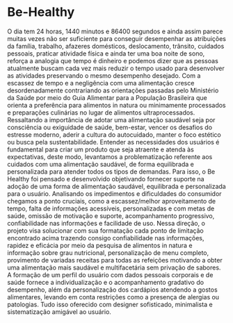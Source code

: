 # Be-Healthy
  O dia tem 24 horas, 1440 minutos e 86400 segundos e ainda assim parece muitas vezes não ser suficiente para conseguir desempenhar as atribuições da família, trabalho, afazeres domésticos, deslocamento, trânsito, cuidados pessoais, praticar atividade física e ainda ter uma boa noite de sono, reforça a analogia que tempo é dinheiro e podemos dizer que as pessoas atualmente buscam cada vez mais reduzir o tempo usado para desenvolver as atividades preservando o mesmo desempenho desejado.
  Com a escassez de tempo e a negligência com uma alimentação cresce desordenadamente contrariando as orientações passadas pelo Ministério da Saúde por meio do Guia Alimentar para a População Brasileira que orienta a preferência para alimentos in natura ou minimamente processados e preparações culinárias no lugar de alimentos ultraprocessados.
  Ressaltando a importância de adotar uma alimentação saudável seja por consciência ou exiguidade de saúde, bem-estar, vencer os desafios do estresse moderno, aderir a cultura do autocuidado, manter o foco estético ou busca pela sustentabilidade.
  Entender as necessidades dos usuários é fundamental para criar um produto que seja atraente e atenda às expectativas, deste modo, levantamos a problematização referente aos cuidados com uma alimentação saudável, de forma equilibrada e personalizada para atender todos os tipos de demandas.
  Para isso, o Be Healthy foi pensado e desenvolvido objetivando fornecer suporte na adoção de uma forma de alimentação saudável, equilibrada e personalizada para o usuário. Analisando os impedimentos e dificuldades do consumidor chegamos a ponto cruciais, como a escassez/melhor aproveitamento de tempo, falta de informações acessíveis, personalizadas e com metas de saúde, omissão de motivação e suporte, acompanhamento progressivo, confiabilidade nas informações e facilidade de uso.
  Nessa direção, o projeto visa solucionar com sua formatação cada ponto de limitação encontrado acima trazendo consigo confiabilidade nas informações, rapidez e eficácia por meio da pesquisa de alimentos in natura e informação sobre grau nutricional, personalização de menu completo, provimento de variadas receitas para todas as refeições motivando a obter uma alimentação mais saudável e multifacetária sem privação de sabores.
  A formação de um perfil do usuário com dados pessoais corporais e de saúde fornece a individualização e o acompanhamento gradativo do desempenho, além da personalização dos cardápios atendendo a gostos alimentares, levando em conta restrições como a presença de alergias ou patologias. Tudo isso oferecido com designer sofisticado, minimalista e sistematização amigável ao usuário.

